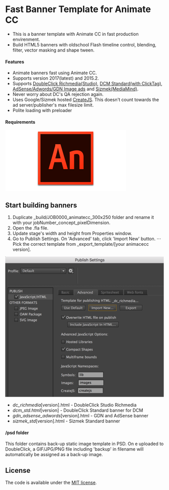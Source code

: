 Fast Banner Template for Animate CC
=======================



* This is a banner template with Animate CC in fast production envirenment.
* Build HTML5 banners with oldschool Flash timeline control, blending, filter, vector masking and shape tween.

#### Features

* Animate banners fast using Animate CC.
* Supports version 2017(latest) and 2015.2.
* Supports [DoubleClick Richmedia(Studio)](https://support.google.com/richmedia/answer/2672545), [DCM Standard(with ClickTag)](https://support.google.com/richmedia/answer/6279525?hl=en), [AdSense/Adwords/GDN Image ads](https://support.google.com/adwordspolicy/answer/176108?hl=en-AU) and [Sizmek(MediaMind)](https://www.sizmek.com/html5-guides/).
* Never worry about DC's QA rejection again.
* Uses Google/Sizmek hosted [CreateJS](http://www.createjs.com/). This doesn't count towards the ad server/publisher's max filesize limit.
* Polite loading with preloader

#### Requirements

[![Adobe Animate CC](etc/animatecc.png)](http://www.adobe.com/au/products/animate.html)


Start building banners
---------------------------------------
1. Duplicate _build/JOB0000_animatecc_300x250 folder and rename it with your jobNumber_concept_pixelDimension.
2. Open the .fla file. 
3. Update stage's width and height from Properties window.
4. Go to Publish Settings. On 'Advanced' tab, click 'Import New' button.
⋅⋅⋅ Pick the correct template from _export_template/[your animacecc version].

![Animate CC](etc/animatecc_publish.png)

* _dc_richmedia_[version].html - DoubleClick Studio Richmedia
* _dcm_std.html_[version] - DoubleClick Standard banner for DCM
* _gdn_adsense_adwords_[version].html - GDN and AdSense banner
* _sizmek_std_[version].html - Sizmek Standard banner


#### /psd folder
This folder contains back-up static image template in PSD. 
On e uploaded to DoubleClick, a GIF/JPG/PNG file including 'backup' in filename will automatically be assigned as a back-up image.

License
---------------------------------------

The code is available under the [MIT license](LICENSE.md).

